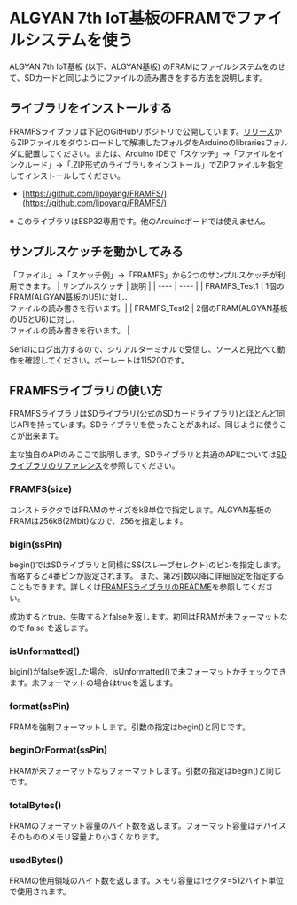 # ALGYAN 7th IoT基板のFRAMでファイルシステムを使う

ALGYAN 7th IoT基板 (以下、ALGYAN基板) のFRAMにファイルシステムをのせて、SDカードと同じようにファイルの読み書きをする方法を説明します。

## ライブラリをインストールする

FRAMFSライブラリは下記のGitHubリポジトリで公開しています。[リリース](https://github.com/lipoyang/FRAMFS/releases)からZIPファイルをダウンロードして解凍したフォルダをArduinoのlibrariesフォルダに配置してください。または、Arduino IDEで「スケッチ」→「ファイルをインクルード」→「.ZIP形式のライブラリをインストール」でZIPファイルを指定してインストールしてください。

* [https://github.com/lipoyang/FRAMFS/](https://github.com/lipoyang/FRAMFS/)

※ このライブラリはESP32専用です。他のArduinoボードでは使えません。

## サンプルスケッチを動かしてみる
「ファイル」→「スケッチ例」→「FRAMFS」から2つのサンプルスケッチが利用できます。
| サンプルスケッチ | 説明 |
| ---- | ---- |
| FRAMFS_Test1 | 1個のFRAM(ALGYAN基板のU5)に対し、<br>ファイルの読み書きを行います。|
| FRAMFS_Test2 | 2個のFRAM(ALGYAN基板のU5とU6)に対し、<br>ファイルの読み書きを行います。 |

Serialにログ出力するので、シリアルターミナルで受信し、ソースと見比べて動作を確認してください。ボーレートは115200です。

## FRAMFSライブラリの使い方

FRAMFSライブラリはSDライブラリ(公式のSDカードライブラリ)とほとんど同じAPIを持っています。SDライブラリを使ったことがあれば、同じように使うことが出来ます。

主な独自のAPIのみここで説明します。SDライブラリと共通のAPIについては[SDライブラリのリファレンス](https://www.arduino.cc/reference/en/libraries/sd/)を参照してください。

### FRAMFS(size)
コンストラクタではFRAMのサイズをkB単位で指定します。ALGYAN基板のFRAMは256kB(2Mbit)なので、256を指定します。

### bigin(ssPin)
begin()ではSDライブラリと同様にSS(スレーブセレクト)のピンを指定します。省略すると4番ピンが設定されます。
また、第2引数以降に詳細設定を指定することもできます。詳しくは[FRAMFSライブラリのREADME](https://github.com/lipoyang/FRAMFS)を参照してください。

成功するとtrue、失敗するとfalseを返します。初回はFRAMが未フォーマットなので false を返します。

### isUnformatted()
bigin()がfalseを返した場合、isUnformatted()で未フォーマットかチェックできます。未フォーマットの場合はtrueを返します。

### format(ssPin)
FRAMを強制フォーマットします。引数の指定はbegin()と同じです。

### beginOrFormat(ssPin)
FRAMが未フォーマットならフォーマットします。引数の指定はbegin()と同じです。

### totalBytes()
FRAMのフォーマット容量のバイト数を返します。フォーマット容量はデバイスそのもののメモリ容量より小さくなります。

### usedBytes()
FRAMの使用領域のバイト数を返します。メモリ容量は1セクタ=512バイト単位で使用されます。


